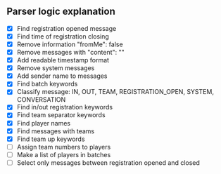 ## Parser logic explanation

- [x] Find registration opened message
- [x] Find time of registration closing
- [x] Remove information "fromMe": false
- [x] Remove messages with "content": ""
- [x] Add readable timestamp format
- [x] Remove system messages
- [x] Add sender name to messages
- [x] Find batch keywords
- [x] Classify message: IN, OUT, TEAM, REGISTRATION_OPEN, SYSTEM, CONVERSATION
- [x] Find in/out registration keywords
- [x] Find team separator keywords
- [x] Find player names
- [x] Find messages with teams
- [x] Find team up keywords
- [ ] Assign team numbers to players
- [ ] Make a list of players in batches
- [ ] Select only messages between registration opened and closed

